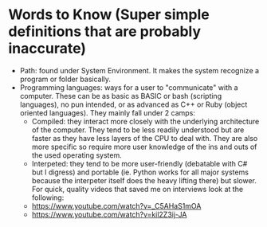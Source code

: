 # Words to Know (Super simple definitions that are probably inaccurate)
* Path: found under System Environment. It makes the system recognize a program or folder basically. 
* Programming languages: ways for a user to "communicate" with a computer. These can be as basic as BASIC or bash (scripting languages), no pun intended, or as advanced as C++ or Ruby (object oriented languages). They mainly fall under 2 camps:
    * Compiled: they interact more closely with the underlying architecture of the computer. They tend to be less readily understood but are faster as they have less layers of the CPU to deal with. They are also more specific so require more user knowledge of the ins and outs of the used operating system.
    * Interpeted: they tend to be more user-friendly (debatable with C# but I digress) and portable (ie. Python works for all major systems because the interpeter itself does the heavy lifting there) but slower. For quick, quality videos that saved me on interviews look at the following:
    * https://www.youtube.com/watch?v=_C5AHaS1mOA
    * https://www.youtube.com/watch?v=kil2Z3ij-JA
